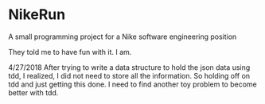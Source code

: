 # NikeRun
A small programming project for a Nike software engineering position

They told me to have fun with it.  I am.

4/27/2018
After trying to write a data structure to hold the json data using tdd, I realized, I did not need to store all the information.  So holding off on tdd and just getting this done.  I need to find another toy problem to become better with tdd.
